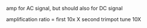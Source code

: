 

amp for AC signal, but should also for DC signal 

amplification ratio = first 10x X second trimpot tune 10X
